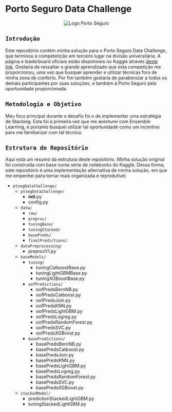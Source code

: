 # Porto Seguro Data Challenge

<p align="center">
  <img src="https://pngimage.net/wp-content/uploads/2018/06/logo-porto-seguro-png-3.png?raw=true" alt="Logo Porto Seguro"/>
</p>

## `Introdução`

Este repositório contém minha solução para o Porto Seguro Data Challenge, que terminou a competetição em terceiro lugar na divisão universitária. A página e leaderboard oficiais estão disponíveis no Kaggle através [deste link](https://www.kaggle.com/c/porto-seguro-data-challenge). Gostaria de ressaltar o grande aprendizado que esta competição me proporcionou, uma vez que busquei aprender e utilizar técnicas fora de minha zona de conforto. Por fim também gostaria de parabenizar a todos os demais participantes por suas soluções, e também à Porto Seguro pela oportunidade proporcionada.

## `Metodologia e Objetivo`
Meu foco principal durante o desafio foi o de implementar uma estratégia de Stacking. Esta foi a primeira vez que me aventurei com Ensemble Learning, e portanto busquei utilizar tal oportunidade como um incentivo para me familiarizar com tal técnica.

## `Estrutura do Repositório`
Aqui está um resumo da estrutura deste repositório. Minha solução original foi construída com base numa série de notebooks do Kaggle. Dessa forma, este repositório é uma implementação alternativa de minha solução, em que me empenhei para tornar mais organizada e reprodutível.

* `ptsegDataChallenge/`
  * `ptsegDataChallenge/`
    * __init__.py
    * config.py
  * `data/`
    * `raw/`
    * `preproc/`
    * `tuningBase/`
    * `tuningStacked/`
    * `basePreds/`
    * `finalPredictions/`
  * `dataPreprocessing/`
    * preprocV1.py
  * `baseModels/`
    * `tuning/`
      * tuningCatboostBase.py
      * tuningLightGBMBase.py
      * tuningXGBoostBase.py
    * `oofPredictions/`
      * oofPredsBernNB.py
      * oofPredsCatboost.py
      * oofPredsJoin.py
      * oofPredsKNN.py
      * oofPredsLightGBM.py
      * oofPredsLogreg.py
      * oofPredsRandomForest.py
      * oofPredsSVC.py
      * oofPredsXGBoost.py
    * `basePredictions/`
      * basePredsBernNB.py
      * basePredsCatboost.py
      * basePredsJoin.py
      * basePredsKNN.py
      * basePredsLightGBM.py
      * basePredsLogreg.py
      * basePredsRandomForest.py
      * basePredsSVC.py
      * basePredsXGBoost.py
  * `stackedModel/`
      * predictionStackedLightGBM.py
      * tuningStackedLightGBM.py
